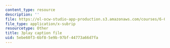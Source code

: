 ```yaml
---
content_type: resource
description: ''
file: https://ol-ocw-studio-app-production.s3.amazonaws.com/courses/6-004-computation-structures-spring-2017/5ebe60f36bf85e9b97bf44773a66d7fa_q38KAGAKORk.vtt
file_type: application/x-subrip
resourcetype: Other
title: 3play caption file
uid: 5ebe60f3-6bf8-5e9b-97bf-44773a66d7fa
---
```

